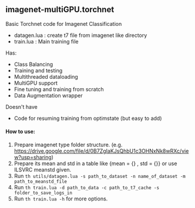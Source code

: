 ## imagenet-multiGPU.torchnet

Basic Torchnet code for Imagenet Classification

* datagen.lua : create t7 file from imagenet like directory
* train.lua : Main training file

Has:

* Class Balancing
* Training and testing
* Multithreaded dataloading
* MultiGPU support
* Fine tuning and training from scratch
* Data Augmentation wrapper

Doesn't have

* Code for resuming training from optimstate (but easy to add)

#### How to use:

1. Prepare imagenet type folder structure. (e.g. https://drive.google.com/file/d/0B7ZgIaKJsQhbU1c3OHNxNk8wRXc/view?usp=sharing)
2. Prepare its mean and std in a table like {mean = {} , std = {}} or use ILSVRC meanstd given.
3. Run `th utils/datagen.lua -s path_to_dataset -n name_of_dataset -m path_to_meanstd_file`
4. Run `th train.lua -d path_to_data -c path_to_t7_cache -s folder_to_save_logs_in`
5. Run `th train.lua -h` for more options.
